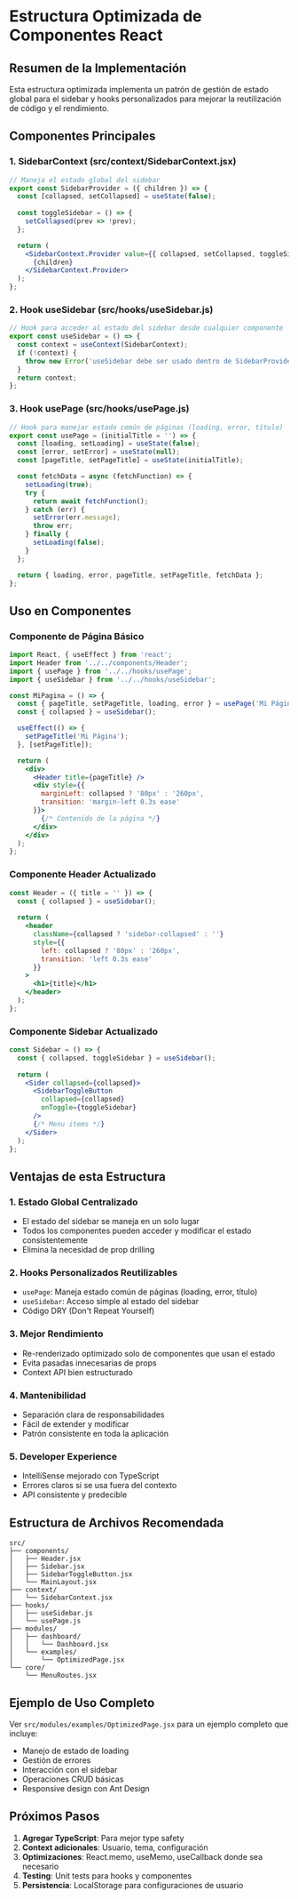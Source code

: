 # Estructura Optimizada de Componentes React

## Resumen de la Implementación

Esta estructura optimizada implementa un patrón de gestión de estado global para el sidebar y hooks personalizados para mejorar la reutilización de código y el rendimiento.

## Componentes Principales

### 1. SidebarContext (src/context/SidebarContext.jsx)
```jsx
// Maneja el estado global del sidebar
export const SidebarProvider = ({ children }) => {
  const [collapsed, setCollapsed] = useState(false);
  
  const toggleSidebar = () => {
    setCollapsed(prev => !prev);
  };

  return (
    <SidebarContext.Provider value={{ collapsed, setCollapsed, toggleSidebar }}>
      {children}
    </SidebarContext.Provider>
  );
};
```

### 2. Hook useSidebar (src/hooks/useSidebar.js)
```jsx
// Hook para acceder al estado del sidebar desde cualquier componente
export const useSidebar = () => {
  const context = useContext(SidebarContext);
  if (!context) {
    throw new Error('useSidebar debe ser usado dentro de SidebarProvider');
  }
  return context;
};
```

### 3. Hook usePage (src/hooks/usePage.js)
```jsx
// Hook para manejar estado común de páginas (loading, error, título)
export const usePage = (initialTitle = '') => {
  const [loading, setLoading] = useState(false);
  const [error, setError] = useState(null);
  const [pageTitle, setPageTitle] = useState(initialTitle);

  const fetchData = async (fetchFunction) => {
    setLoading(true);
    try {
      return await fetchFunction();
    } catch (err) {
      setError(err.message);
      throw err;
    } finally {
      setLoading(false);
    }
  };

  return { loading, error, pageTitle, setPageTitle, fetchData };
};
```

## Uso en Componentes

### Componente de Página Básico
```jsx
import React, { useEffect } from 'react';
import Header from '../../components/Header';
import { usePage } from '../../hooks/usePage';
import { useSidebar } from '../../hooks/useSidebar';

const MiPagina = () => {
  const { pageTitle, setPageTitle, loading, error } = usePage('Mi Página');
  const { collapsed } = useSidebar();

  useEffect(() => {
    setPageTitle('Mi Página');
  }, [setPageTitle]);

  return (
    <div>
      <Header title={pageTitle} />
      <div style={{ 
        marginLeft: collapsed ? '80px' : '260px',
        transition: 'margin-left 0.3s ease'
      }}>
        {/* Contenido de la página */}
      </div>
    </div>
  );
};
```

### Componente Header Actualizado
```jsx
const Header = ({ title = '' }) => {
  const { collapsed } = useSidebar();
  
  return (
    <header 
      className={collapsed ? 'sidebar-collapsed' : ''}
      style={{
        left: collapsed ? '80px' : '260px',
        transition: 'left 0.3s ease'
      }}
    >
      <h1>{title}</h1>
    </header>
  );
};
```

### Componente Sidebar Actualizado
```jsx
const Sidebar = () => {
  const { collapsed, toggleSidebar } = useSidebar();
  
  return (
    <Sider collapsed={collapsed}>
      <SidebarToggleButton 
        collapsed={collapsed} 
        onToggle={toggleSidebar} 
      />
      {/* Menu items */}
    </Sider>
  );
};
```

## Ventajas de esta Estructura

### 1. **Estado Global Centralizado**
- El estado del sidebar se maneja en un solo lugar
- Todos los componentes pueden acceder y modificar el estado consistentemente
- Elimina la necesidad de prop drilling

### 2. **Hooks Personalizados Reutilizables**
- `usePage`: Maneja estado común de páginas (loading, error, título)
- `useSidebar`: Acceso simple al estado del sidebar
- Código DRY (Don't Repeat Yourself)

### 3. **Mejor Rendimiento**
- Re-renderizado optimizado solo de componentes que usan el estado
- Evita pasadas innecesarias de props
- Context API bien estructurado

### 4. **Mantenibilidad**
- Separación clara de responsabilidades
- Fácil de extender y modificar
- Patrón consistente en toda la aplicación

### 5. **Developer Experience**
- IntelliSense mejorado con TypeScript
- Errores claros si se usa fuera del contexto
- API consistente y predecible

## Estructura de Archivos Recomendada

```
src/
├── components/
│   ├── Header.jsx
│   ├── Sidebar.jsx
│   ├── SidebarToggleButton.jsx
│   └── MainLayout.jsx
├── context/
│   └── SidebarContext.jsx
├── hooks/
│   ├── useSidebar.js
│   └── usePage.js
├── modules/
│   ├── dashboard/
│   │   └── Dashboard.jsx
│   └── examples/
│       └── OptimizedPage.jsx
└── core/
    └── MenuRoutes.jsx
```

## Ejemplo de Uso Completo

Ver `src/modules/examples/OptimizedPage.jsx` para un ejemplo completo que incluye:
- Manejo de estado de loading
- Gestión de errores
- Interacción con el sidebar
- Operaciones CRUD básicas
- Responsive design con Ant Design

## Próximos Pasos

1. **Agregar TypeScript**: Para mejor type safety
2. **Context adicionales**: Usuario, tema, configuración
3. **Optimizaciones**: React.memo, useMemo, useCallback donde sea necesario
4. **Testing**: Unit tests para hooks y componentes
5. **Persistencia**: LocalStorage para configuraciones de usuario
